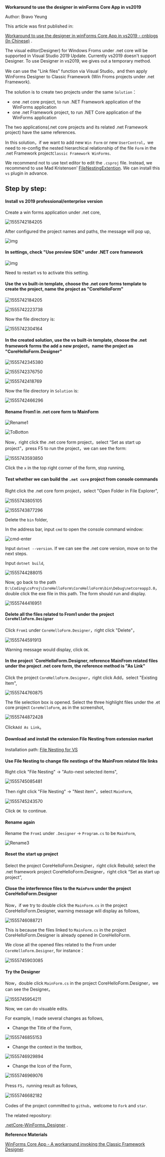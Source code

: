 **Workaround to use the designer in winForms Core App in vs2019**

Author: Bravo Yeung

This article was first published in:

[Workaround to use the designer in winForms Core App in vs2019 - cnblogs (In Chinese)](https://www.cnblogs.com/enjoy233/p/workaround_to_use_the_designer_in_winForms_Core_App.html) .

The visual editor(Designer) for Windows Froms under .net core will be supported in Visual Studio 2019 Update. Currently vs2019 doesn't support Designer. To use Designer in vs2019, we gives out a temporary method.

We can use the "Link files" function via Visual Studio，and then apply WinForms Designer to Classic Framework (Win Froms projects under .net Framework).

The solution is to create two projects under the same `Solution`：

- one .net core project, to run .NET Framework application of the WinForms application
- one .net Framework project, to run .NET Core application of the WinForms application

The two applications(.net core projects and its related .net Framework project) have the same references.



In this solution，if we want to add new `Win Form` or new `UserControl`，we need to re-config the nested hierarchical relationship of the file `Form` in the .net Framework project`Classic Framework WinForms`.

We recommend not to use text editor to edit the `.csproj` file. Instead, we recommend to use Mad Kristensen' [FileNestingExtention](https://marketplace.visualstudio.com/items?itemName=MadsKristensen.FileNesting). We can install this `vs` plugin in advance.



## Step by step:

#### Install vs 2019 professional/enterprise version

Create a win forms application under .net core,

![1555742184205](./screenShots/p1.png)

After configured the project names and paths, the message will pop up,

![img](./screenShots/p2.jpg)



#### In settings, check "Use preview SDK" under .NET core framework

![img](./screenShots/screenshot-usePreview.png)

Need to restart vs to activate this setting.



#### Use the vs built-in template, choose the .net core forms template to create the project, name the project as "CoreHelloForm"



![1555742184205](./screenShots/1555742184205.png)



![1555742223738](./screenShots/1555742223738.png)



Now the file directory is:

![1555742304164](./screenShots/1555742304164.png)



#### In the created solution, use the vs built-in template, choose the .net framework forms the add a new project，name the project as "CoreHelloForm.Designer"

![1555742345380](./screenShots/1555742345380.png)



![1555742376750](./screenShots/1555742376750.png)



![1555742418769](./screenShots/1555742418769.png)



Now the file directory in `Solution` is:

![1555742466296](./screenShots/1555742466296.png)



#### Rename From1 in .net core form to MainForm

![Rename1](./screenShots/Rename1.gif)





![ToBotton](./screenShots/ToBotton.gif)



Now，right click the .net core form project，select “Set as start up project”，press F5 to run the project，we can see the form:

![1555743593850](./screenShots/1555743593850.png)



Click the `x` in the top right corner of the form, stop running,



#### Test whether we can build the `.net core` project from console commands

Right click the .net core form project，select "Open Folder in File Explorer",

![1555743805105](./screenShots/1555743805105.png)



![1555743877296](./screenShots/1555743877296.png)



Delete the `bin` folder,

In the address bar, input `cmd` to open the console command window:

![cmd-enter](./screenShots/cmd-enter.png)



Input `dotnet --version`. If we can see the .net core version, move on to the next steps.

Input `dotnet build`,

![1555744288015](./screenShots/1555744288015.png)



Now, go back to the path `D:\Coding\csProj\CoreHelloForm\CoreHelloForm\bin\Debug\netcoreapp3.0`，double click the exe file in this path. The form should run and display.

![1555744416951](./screenShots/1555744416951.png)



#### Delete all the files related to From1 under the project `CoreHelloForm.Designer`

Click `From1` under `CoreHelloForm.Designer`，right click "Delete"，

![1555744591913](./screenShots/1555744591913.png)

Warning message would display, click `OK`.



#### In the project `CoreHelloForm.Designer, reference MainFrom related files under the project .net core form, the reference method is "As Link"

Click the project `CoreHelloForm.Designer`，right click Add，select "Existing Item",

![1555744760875](./screenShots/1555744760875.png)



The file selection box is opened. Select the three highlight files under the .et core project `CoreHelloForm`, as in the screenshot,

![1555744872428](./screenShots/1555744872428.png)

Click`Add As Link`。



#### Download and install the extension File Nesting from extension market

Installation path: [File Nesting for VS](https://marketplace.visualstudio.com/items?itemName=MadsKristensen.FileNesting)




#### Use File Nesting to change file nestings of the MainFrom related file links

Right click "File Nesting" -> "Auto-nest selected items",

![1555745085481](./screenShots/1555745085481.png)



Then right click "File Nesting" -> "Nest item"，select `MainForm`,

![1555745243570](./screenShots/1555745243570.png)

Click `OK `to continue.



#### Rename again

Rename the `From1` under `.Designer` -> `Program.cs` to be `MainForm`,

![Rename3](./screenShots/Rename3.gif)



#### Reset the start up project

Select the project CoreHelloForm.Designer，right click Rebuild; select the .net framework project CoreHelloForm.Designer，right click “Set as start up project”,



#### Close the interference files to the `MainForm` under the project CoreHelloForm.Designer

Now，if we try to double click the `MainForm.cs` in the project CoreHelloForm.Designer, warning message will display as follows,

![1555746088721](./screenShots/1555746088721.png)

This is because the files linked to `MainForm.cs` in the project CoreHelloForm.Designer is already opened in CoreHelloForm.



We close all the opened files related to the From under `CoreHelloForm.Designer`, for instance：

![1555745903085](./screenShots/1555745903085.png)



#### Try the Designer

Now，double click `MainForm.cs` in the project CoreHelloForm.Designer，we can see the Designer。

![1555745954211](./screenShots/1555745954211.png)



Now, we can do visuable edits.

For example, I made several changes as follows,

- Change the Title of the Form,

![1555746855153](./screenShots/1555746855153.png)



- Change the context in the textbox,

![1555746929894](./screenShots/1555746929894.png)



- Change the Icon of the Form,

![1555746969076](./screenShots/1555746969076.png)



Press `F5`，running result as follows,

![1555746682182](./screenShots/1555746682182.png)



Codes of the project committed to `github`，welcome to `Fork` and `star`.

The related repository: 

[.netCore-WinForms_Designer](https://github.com/yanglr/.netCore-WinForms_Designer) .

**Reference Materials**

[WinForms Core App - A workaround invoking the Classic Framework Designer](https://github.com/dotnet/winforms/blob/1225f79dce17253a629d1a65c3c13f7a77cbaba1/Documentation/winforms-designer.md).
